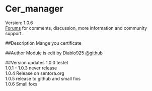 # Cer_manager

Version: 1.0.6<br />
[Forums](http://forums.sentora.org/showthread.php?tid=2001) 
for comments, discussion, more information and community support.


##Description
Mange you certificate 

##Author
Module is edit by Diablo925 [@github](https://github.com/Diablo925)

##Version updates
1.0.0 testet<br />
1.0.1 - 1.0.3 never release<br />
1.0.4 Release on sentora.org<br />
1.0.5 release to github and small fixs<br />
1.0.6 Small foxs<br />
